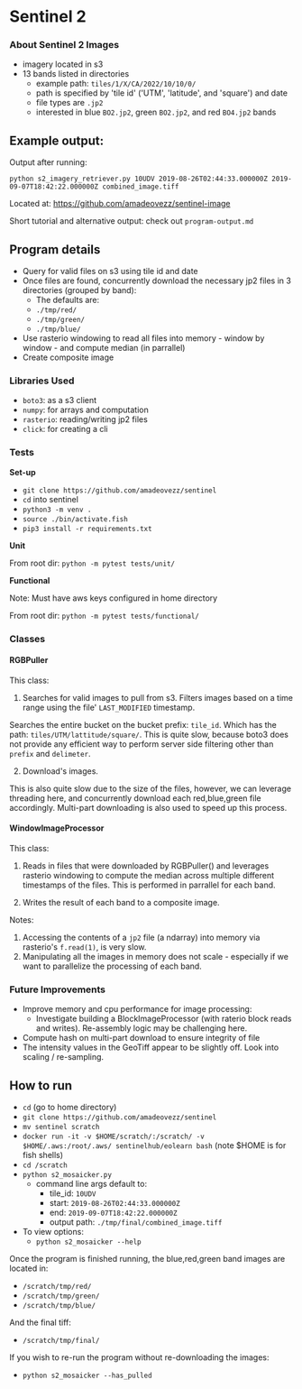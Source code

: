 # Sentinel 2

### About Sentinel 2 Images

- imagery located in s3
- 13 bands listed in directories
  - example path: `tiles/1/X/CA/2022/10/10/0/`
  - path is specified by 'tile id' ('UTM', 'latitude', and 'square') and date
  - file types are `.jp2`
  - interested in blue `BO2.jp2`, green `BO2.jp2`, and red `BO4.jp2` bands

## Example output:

Output after running: 

`python s2_imagery_retriever.py 10UDV 2019-08-26T02:44:33.000000Z 2019-09-07T18:42:22.000000Z combined_image.tiff` 

Located at: https://github.com/amadeovezz/sentinel-image

Short tutorial and alternative output: check out `program-output.md`

## Program details 

- Query for valid files on s3 using tile id and date
- Once files are found, concurrently download the necessary jp2 files in 3 directories (grouped by band):
  - The defaults are:
  - `./tmp/red/`
  - `./tmp/green/`
  - `./tmp/blue/`
- Use rasterio windowing to read all files into memory - window by window - and compute median (in parrallel)
- Create composite image

### Libraries Used

- `boto3`: as a s3 client 
- `numpy`: for arrays and computation 
- `rasterio`: reading/writing jp2 files
- `click`: for creating a cli

### Tests


**Set-up**

- `git clone https://github.com/amadeovezz/sentinel`
- `cd` into sentinel
- `python3 -m venv .`
- `source ./bin/activate.fish`
- `pip3 install -r requirements.txt`

**Unit**

From root dir: `python -m pytest tests/unit/`

**Functional**

Note: Must have aws keys configured in home directory

From root dir: `python -m pytest tests/functional/`

### Classes


#### RGBPuller

This class:

1. Searches for valid images to pull from s3. Filters images based on a time range using the file' `LAST_MODIFIED` timestamp.

Searches the entire bucket on the bucket prefix: `tile_id`. Which has the path: `tiles/UTM/lattitude/square/`. This is quite slow, because boto3 does
not provide any efficient way to perform server side filtering other than `prefix` and `delimeter`. 

2. Download's images.

This is also quite slow due to the size of the files, however, we can leverage threading here, and concurrently download each red,blue,green file accordingly. Multi-part downloading is also used to speed up this process.

#### WindowImageProcessor

This class:

1. Reads in files that were downloaded by RGBPuller() and leverages rasterio windowing
to compute the median across multiple different timestamps of the files. This is performed in parrallel for each band.

2. Writes the result of each band to a composite image.

Notes:

1. Accessing the contents of a `jp2` file (a ndarray) into memory via rasterio's `f.read(1)`, is very slow.
2. Manipulating all the images in memory does not scale - especially if we want to parallelize the processing of each band.  

### Future Improvements

- Improve memory and cpu performance for image processing:
  - Investigate building a BlockImageProcessor (with raterio block reads and writes). Re-assembly logic may be challenging here.
- Compute hash on multi-part download to ensure integrity of file
- The intensity values in the GeoTiff appear to be slightly off. Look into scaling / re-sampling.

## How to run

- `cd` (go to home directory)
- `git clone https://github.com/amadeovezz/sentinel`
- `mv sentinel scratch`
- `docker run -it -v $HOME/scratch/:/scratch/ -v $HOME/.aws:/root/.aws/ sentinelhub/eolearn bash` (note $HOME is for fish shells)
- `cd /scratch`
- `python s2_mosaicker.py` 
    - command line args default to:
      - tile_id: `10UDV` 
      - start: `2019-08-26T02:44:33.000000Z`
      - end: `2019-09-07T18:42:22.000000Z`
      - output path: `./tmp/final/combined_image.tiff`
- To view options:
  - `python s2_mosaicker --help`

Once the program is finished running, the blue,red,green band images are located in:

- `/scratch/tmp/red/`
- `/scratch/tmp/green/`
- `/scratch/tmp/blue/`

And the final tiff:

- `/scratch/tmp/final/`

If you wish to re-run the program without re-downloading the images:

- `python s2_mosaicker --has_pulled`